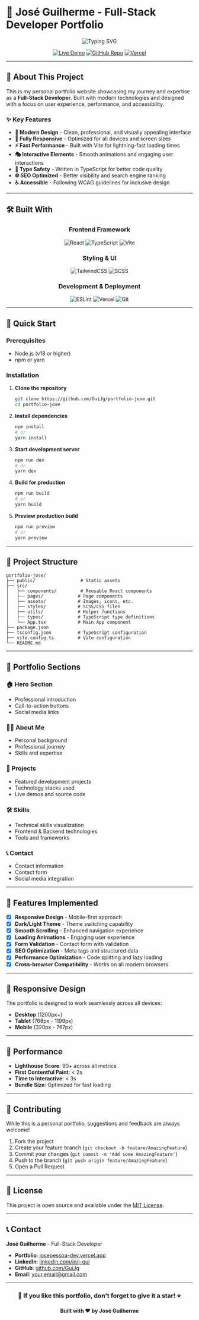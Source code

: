 # 💼 José Guilherme - Full-Stack Developer Portfolio

<div align="center">
  <img src="https://readme-typing-svg.herokuapp.com?font=Fira+Code&weight=600&size=24&pause=1000&color=4A90E2&center=true&vCenter=true&width=600&lines=Full-Stack+Developer+Portfolio;React+%7C+TypeScript+%7C+Modern+Design;Responsive+%26+Interactive+Experience" alt="Typing SVG" />
</div>

<div align="center">
  
[![Live Demo](https://img.shields.io/badge/🌐_Live_Demo-4A90E2?style=for-the-badge)](https://josepessoa-dev.vercel.app)
[![GitHub Repo](https://img.shields.io/badge/📁_Repository-100000?style=for-the-badge&logo=github&logoColor=white)](https://github.com/GuiJg/portfolio-jose)
[![Vercel](https://img.shields.io/badge/Deployed_on_Vercel-000000?style=for-the-badge&logo=vercel&logoColor=white)](https://josepessoa-dev.vercel.app)

</div>

---

## 🎯 About This Project

This is my personal portfolio website showcasing my journey and expertise as a **Full-Stack Developer**. Built with modern technologies and designed with a focus on user experience, performance, and accessibility.

### ✨ Key Features

- **🎨 Modern Design** - Clean, professional, and visually appealing interface
- **📱 Fully Responsive** - Optimized for all devices and screen sizes  
- **⚡ Fast Performance** - Built with Vite for lightning-fast loading times
- **🎭 Interactive Elements** - Smooth animations and engaging user interactions
- **🔧 Type Safety** - Written in TypeScript for better code quality
- **🌐 SEO Optimized** - Better visibility and search engine ranking
- **♿ Accessible** - Following WCAG guidelines for inclusive design

---

## 🛠️ Built With

<div align="center">

### **Frontend Framework**
![React](https://img.shields.io/badge/React-20232A?style=for-the-badge&logo=react&logoColor=61DAFB)
![TypeScript](https://img.shields.io/badge/TypeScript-007ACC?style=for-the-badge&logo=typescript&logoColor=white)
![Vite](https://img.shields.io/badge/Vite-646CFF?style=for-the-badge&logo=vite&logoColor=white)

### **Styling & UI**
![TailwindCSS](https://img.shields.io/badge/Tailwind_CSS-38B2AC?style=for-the-badge&logo=tailwind-css&logoColor=white)
![SCSS](https://img.shields.io/badge/SCSS-CC6699?style=for-the-badge&logo=sass&logoColor=white)

### **Development & Deployment**
![ESLint](https://img.shields.io/badge/ESLint-4B32C3?style=for-the-badge&logo=eslint&logoColor=white)
![Vercel](https://img.shields.io/badge/Vercel-000000?style=for-the-badge&logo=vercel&logoColor=white)
![Git](https://img.shields.io/badge/Git-F05032?style=for-the-badge&logo=git&logoColor=white)

</div>

---

## 🚀 Quick Start

### Prerequisites
- Node.js (v18 or higher)
- npm or yarn

### Installation

1. **Clone the repository**
   ```bash
   git clone https://github.com/GuiJg/portfolio-jose.git
   cd portfolio-jose
   ```

2. **Install dependencies**
   ```bash
   npm install
   # or
   yarn install
   ```

3. **Start development server**
   ```bash
   npm run dev
   # or
   yarn dev
   ```

4. **Build for production**
   ```bash
   npm run build
   # or
   yarn build
   ```

5. **Preview production build**
   ```bash
   npm run preview
   # or
   yarn preview
   ```

---

## 📂 Project Structure

```
portfolio-jose/
├── public/                 # Static assets
├── src/
│   ├── components/         # Reusable React components
│   ├── pages/             # Page components
│   ├── assets/            # Images, icons, etc.
│   ├── styles/            # SCSS/CSS files
│   ├── utils/             # Helper functions
│   ├── types/             # TypeScript type definitions
│   └── App.tsx            # Main App component
├── package.json
├── tsconfig.json          # TypeScript configuration
├── vite.config.ts         # Vite configuration
└── README.md
```

---

## 🎨 Portfolio Sections

### 🏠 **Hero Section**
- Professional introduction
- Call-to-action buttons
- Social media links

### 👨‍💻 **About Me**
- Personal background
- Professional journey
- Skills and expertise

### 💼 **Projects**
- Featured development projects
- Technology stacks used
- Live demos and source code

### 🛠️ **Skills**
- Technical skills visualization
- Frontend & Backend technologies
- Tools and frameworks

### 📞 **Contact**
- Contact information
- Contact form
- Social media integration

---

## 🌟 Features Implemented

- [x] **Responsive Design** - Mobile-first approach
- [x] **Dark/Light Theme** - Theme switching capability
- [x] **Smooth Scrolling** - Enhanced navigation experience
- [x] **Loading Animations** - Engaging user experience
- [x] **Form Validation** - Contact form with validation
- [x] **SEO Optimization** - Meta tags and structured data
- [x] **Performance Optimization** - Code splitting and lazy loading
- [x] **Cross-browser Compatibility** - Works on all modern browsers

---

## 📱 Responsive Design

The portfolio is designed to work seamlessly across all devices:

- **Desktop** (1200px+)
- **Tablet** (768px - 1199px)  
- **Mobile** (320px - 767px)

---

## 🚀 Performance

- **Lighthouse Score**: 90+ across all metrics
- **First Contentful Paint**: < 2s
- **Time to Interactive**: < 3s
- **Bundle Size**: Optimized for fast loading

---

## 🤝 Contributing

While this is a personal portfolio, suggestions and feedback are always welcome!

1. Fork the project
2. Create your feature branch (`git checkout -b feature/AmazingFeature`)
3. Commit your changes (`git commit -m 'Add some AmazingFeature'`)
4. Push to the branch (`git push origin feature/AmazingFeature`)
5. Open a Pull Request

---

## 📄 License

This project is open source and available under the [MIT License](LICENSE).

---

## 📞 Contact

**José Guilherme** - Full-Stack Developer

- **Portfolio**: [josepessoa-dev.vercel.app](https://josepessoa-dev.vercel.app)
- **LinkedIn**: [linkedin.com/in/j-gui](https://www.linkedin.com/in/j-gui/)
- **GitHub**: [github.com/GuiJg](https://github.com/GuiJg)
- **Email**: your.email@gmail.com

---

<div align="center">
  
### 🌟 **If you like this portfolio, don't forget to give it a star!** ⭐

**Built with ❤️ by José Guilherme**

</div>
